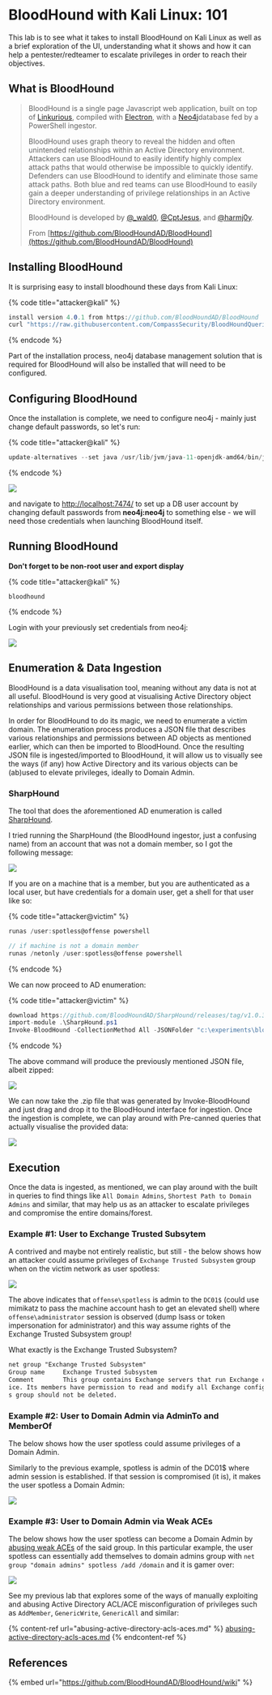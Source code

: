 # BloodHound with Kali Linux: 101

This lab is to see what it takes to install BloodHound on Kali Linux as well as a brief exploration of the UI, understanding what it shows and how it can help a pentester/redteamer to escalate privileges in order to reach their objectives.

## What is BloodHound

> BloodHound is a single page Javascript web application, built on top of [Linkurious](http://linkurio.us/), compiled with [Electron](http://electron.atom.io/), with a [Neo4j](https://neo4j.com/)database fed by a PowerShell ingestor.
>
> BloodHound uses graph theory to reveal the hidden and often unintended relationships within an Active Directory environment. Attackers can use BloodHound to easily identify highly complex attack paths that would otherwise be impossible to quickly identify. Defenders can use BloodHound to identify and eliminate those same attack paths. Both blue and red teams can use BloodHound to easily gain a deeper understanding of privilege relationships in an Active Directory environment.
>
> BloodHound is developed by [@\_wald0](https://www.twitter.com/\_wald0), [@CptJesus](https://twitter.com/CptJesus), and [@harmj0y](https://twitter.com/harmj0y).
>
> From [https://github.com/BloodHoundAD/BloodHound](https://github.com/BloodHoundAD/BloodHound)

## Installing BloodHound

It is surprising easy to install bloodhound these days from Kali Linux:

{% code title="attacker@kali" %}
```csharp
install version 4.0.1 from https://github.com/BloodHoundAD/BloodHound
curl "https://raw.githubusercontent.com/CompassSecurity/BloodHoundQueries/master/customqueries.json" > ~/.config/bloodhound/customqueries.json
```
{% endcode %}

Part of the installation process, neo4j database management solution that is required for BloodHound will also be installed that will need to be configured.

## Configuring BloodHound

Once the installation is complete, we need to configure neo4j - mainly just change default passwords, so let's run:

{% code title="attacker@kali" %}
```csharp
update-alternatives --set java /usr/lib/jvm/java-11-openjdk-amd64/bin/java && /usr/bin/neo4j console
```
{% endcode %}

![](<../../.gitbook/assets/Screenshot from 2019-01-03 18-18-03.png>)

and navigate to [http://localhost:7474/](http://localhost:7474/) to set up a DB user account by changing default passwords from **neo4j:neo4j** to something else - we will need those credentials when launching BloodHound itself.

## Running BloodHound

**Don't forget to be non-root user and export display**

{% code title="attacker@kali" %}
```
bloodhound
```
{% endcode %}

Login with your previously set credentials from neo4j:

![](<../../.gitbook/assets/Screenshot from 2019-01-03 18-22-00.png>)

## Enumeration & Data Ingestion

BloodHound is a data visualisation tool, meaning without any data is not at all useful. BloodHound is very good at visualising Active Directory object relationships and various permissions between those relationships.

In order for BloodHound to do its magic, we need to enumerate a victim domain. The enumeration process produces a JSON file that describes various relationships and permissions between AD objects as mentioned earlier, which can then be imported to BloodHound. Once the resulting JSON file is ingested/imported to BloodHound, it will allow us to visually see the ways (if any) how Active Directory and its various objects can be (ab)used to elevate privileges, ideally to Domain Admin.

### SharpHound

The tool that does the aforementioned AD enumeration is called [SharpHound](https://github.com/BloodHoundAD/BloodHound/tree/master/Ingestors).

I tried running the SharpHound (the BloodHound ingestor, just a confusing name) from an account that was not a domain member, so I got the following message:

![](<../../.gitbook/assets/Screenshot from 2019-01-02 23-16-33.png>)

If you are on a machine that is a member, but you are authenticated as a local user, but have credentials for a domain user, get a shell for that user like so:

{% code title="attacker@victim" %}
```csharp
runas /user:spotless@offense powershell

// if machine is not a domain member
runas /netonly /user:spotless@offense powershell
```
{% endcode %}

We can now proceed to AD enumeration:

{% code title="attacker@victim" %}
```csharp
download https://github.com/BloodHoundAD/SharpHound/releases/tag/v1.0.3
import-module .\SharpHound.ps1
Invoke-BloodHound -CollectionMethod All -JSONFolder "c:\experiments\bloodhound"
```
{% endcode %}

The above command will produce the previously mentioned JSON file, albeit zipped:

![](<../../.gitbook/assets/Screenshot from 2019-01-03 18-42-33.png>)

We can now take the .zip file that was generated by Invoke-BloodHound and just drag and drop it to the BloodHound interface for ingestion. Once the ingestion is complete, we can play around with Pre-canned queries that actually visualise the provided data:

![](<../../.gitbook/assets/Peek 2019-01-03 18-44.gif>)

## Execution

Once the data is ingested, as mentioned, we can play around with the built in queries to find things like `All Domain Admins`, `Shortest Path to Domain Admins` and similar, that may help us as an attacker to escalate privileges and compromise the entire domains/forest.

### Example #1: User to Exchange Trusted Subsytem

A contrived and maybe not entirely realistic, but still - the below shows how an attacker could assume privileges of `Exchange Trusted Subsystem` group when on the victim network as user spotless:

![](<../../.gitbook/assets/Screenshot from 2019-01-02 23-47-56.png>)

The above indicates that `offense\spotless` is admin to the `DC01$` (could use mimikatz to pass the machine account hash to get an elevated shell) where `offense\administrator` session is observed (dump lsass or token impersonation for administrator) and this way assume rights of the Exchange Trusted Subsystem group!

What exactly is the Exchange Trusted Subsystem?

```css
net group "Exchange Trusted Subsystem"
Group name     Exchange Trusted Subsystem
Comment        This group contains Exchange servers that run Exchange cmdlets on behalf of users via the management serv
ice. Its members have permission to read and modify all Exchange configuration, as well as user accounts and groups. Thi
s group should not be deleted.
```

### Example #2: User to Domain Admin via AdminTo and MemberOf

The below shows how the user spotless could assume privileges of a Domain Admin.

Similarly to the previous example, spotless is admin of the DC01$ where admin session is established. If that session is compromised (it is), it makes the user spotless a Domain Admin:

![](<../../.gitbook/assets/Screenshot from 2019-01-02 23-56-35.png>)

### Example #3: User to Domain Admin via Weak ACEs

The below shows how the user spotless can become a Domain Admin by [abusing weak ACEs](abusing-active-directory-acls-aces.md#genericall-on-group) of the said group. In this particular example, the user spotless can essentially add themselves to domain admins group with `net group "domain admins" spotless /add /domain` and it is gamer over:

![](<../../.gitbook/assets/Screenshot from 2019-01-02 23-55-41.png>)

See my previous lab that explores some of the ways of manually exploiting and abusing Active Directory ACL/ACE misconfiguration of privileges such as `AddMember`, `GenericWrite`, `GenericAll` and similar:

{% content-ref url="abusing-active-directory-acls-aces.md" %}
[abusing-active-directory-acls-aces.md](abusing-active-directory-acls-aces.md)
{% endcontent-ref %}

## References

{% embed url="https://github.com/BloodHoundAD/BloodHound/wiki" %}

